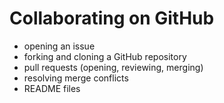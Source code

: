 
# Collaborating on GitHub
- opening an issue
- forking and cloning a GitHub repository
- pull requests (opening, reviewing, merging)
- resolving merge conflicts
- README files
